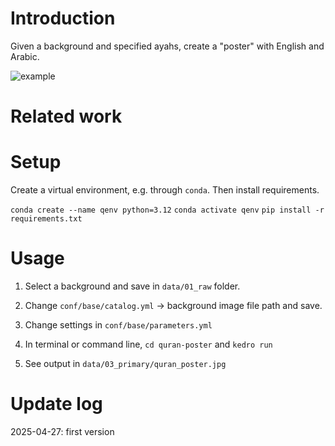 # Introduction

Given a background and specified ayahs, create a "poster" with English and Arabic.

![example](quran-poster/data/03_primary/quran_poster.png)

# Related work

# Setup

Create a virtual environment, e.g. through `conda`. Then install requirements.

`conda create --name qenv python=3.12`
`conda activate qenv`
`pip install -r requirements.txt`

# Usage

1. Select a background and save in `data/01_raw` folder.

2. Change `conf/base/catalog.yml` -> background image file path and save.

3. Change settings in `conf/base/parameters.yml`

4. In terminal or command line, `cd quran-poster` and `kedro run`

5. See output in `data/03_primary/quran_poster.jpg`

# Update log

2025-04-27: first version